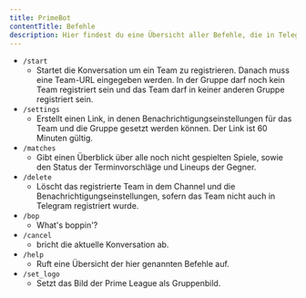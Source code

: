 ```yaml
---
title: PrimeBot
contentTitle: Befehle
description: Hier findest du eine Übersicht aller Befehle, die in Telegram verfügbar sind
---
```


- `/start`
  - Startet die Konversation um ein Team zu registrieren. Danach muss eine Team-URL eingegeben werden. In der Gruppe darf noch kein Team registriert sein und das Team
    darf in keiner anderen Gruppe registriert sein.
- `/settings`
  - Erstellt einen Link, in denen Benachrichtigungseinstellungen für das Team und die Gruppe gesetzt werden können. Der
    Link ist 60 Minuten gültig.
- `/matches`
  - Gibt einen Überblick über alle noch nicht gespielten Spiele, sowie den Status der Terminvorschläge und Lineups der
    Gegner.
- `/delete`
  - Löscht das registrierte Team in dem Channel und die Benachrichtigungseinstellungen, sofern das Team nicht auch in Telegram
    registriert wurde.
- `/bop`
  - What's boppin'?
- `/cancel`
  - bricht die aktuelle Konversation ab.
- `/help`
  - Ruft eine Übersicht der hier genannten Befehle auf.
- `/set_logo`
  - Setzt das Bild der Prime League als Gruppenbild.
